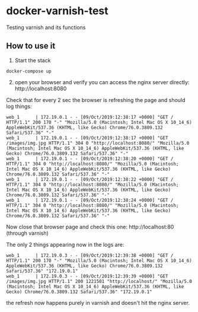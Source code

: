 # docker-varnish-test
Testing varnish and its functions

## How to use it

1. Start the stack

```
docker-compose up
```

2. open your browser and verify you can access the nginx server directly:
http://localhost:8080

Check that for every 2 sec the browser is refreshing the page and should log things:
```
web_1      | 172.19.0.1 - - [09/Oct/2019:12:38:17 +0000] "GET / HTTP/1.1" 200 170 "-" "Mozilla/5.0 (Macintosh; Intel Mac OS X 10_14_6) AppleWebKit/537.36 (KHTML, like Gecko) Chrome/76.0.3809.132 Safari/537.36" "-"
web_1      | 172.19.0.1 - - [09/Oct/2019:12:38:17 +0000] "GET /images/img.jpg HTTP/1.1" 304 0 "http://localhost:8080/" "Mozilla/5.0 (Macintosh; Intel Mac OS X 10_14_6) AppleWebKit/537.36 (KHTML, like Gecko) Chrome/76.0.3809.132 Safari/537.36" "-"
web_1      | 172.19.0.1 - - [09/Oct/2019:12:38:20 +0000] "GET / HTTP/1.1" 304 0 "http://localhost:8080/" "Mozilla/5.0 (Macintosh; Intel Mac OS X 10_14_6) AppleWebKit/537.36 (KHTML, like Gecko) Chrome/76.0.3809.132 Safari/537.36" "-"
web_1      | 172.19.0.1 - - [09/Oct/2019:12:38:22 +0000] "GET / HTTP/1.1" 304 0 "http://localhost:8080/" "Mozilla/5.0 (Macintosh; Intel Mac OS X 10_14_6) AppleWebKit/537.36 (KHTML, like Gecko) Chrome/76.0.3809.132 Safari/537.36" "-"
web_1      | 172.19.0.1 - - [09/Oct/2019:12:38:24 +0000] "GET / HTTP/1.1" 304 0 "http://localhost:8080/" "Mozilla/5.0 (Macintosh; Intel Mac OS X 10_14_6) AppleWebKit/537.36 (KHTML, like Gecko) Chrome/76.0.3809.132 Safari/537.36" "-"
```

Now close that browser page and check this one:
http://localhost:80 (through varnish)

The only 2 things appearing now in the logs are:
```
web_1      | 172.19.0.3 - - [09/Oct/2019:12:39:38 +0000] "GET / HTTP/1.1" 200 170 "-" "Mozilla/5.0 (Macintosh; Intel Mac OS X 10_14_6) AppleWebKit/537.36 (KHTML, like Gecko) Chrome/76.0.3809.132 Safari/537.36" "172.19.0.1"
web_1      | 172.19.0.3 - - [09/Oct/2019:12:39:39 +0000] "GET /images/img.jpg HTTP/1.1" 200 1221501 "http://localhost/" "Mozilla/5.0 (Macintosh; Intel Mac OS X 10_14_6) AppleWebKit/537.36 (KHTML, like Gecko) Chrome/76.0.3809.132 Safari/537.36" "172.19.0.1"
```

the refresh now happens purely in varnish and doesn't hit the nginx server.